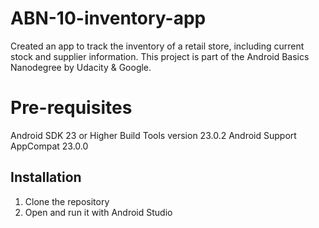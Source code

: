 # ABN-10-inventory-app

Created an app to track the inventory of a retail store, including current stock and supplier information.
This project is part of the Android Basics Nanodegree by Udacity & Google.

# Pre-requisites

Android SDK 23 or Higher Build Tools version 23.0.2 Android Support AppCompat 23.0.0

## Installation

1. Clone the repository
1. Open and run it with Android Studio

